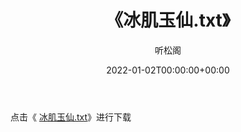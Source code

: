 ﻿---
title:  《冰肌玉仙.txt》
date:   2022-01-02T00:00:00+00:00
author: 听松阁
layout: post
permalink: /冰肌玉仙/
categories: 小说
tags: [小说]
---

点击《 [冰肌玉仙.txt](http://img.660000.xyz/bookstukust/book/bntxt/10/冰肌玉仙.txt)》进行下载